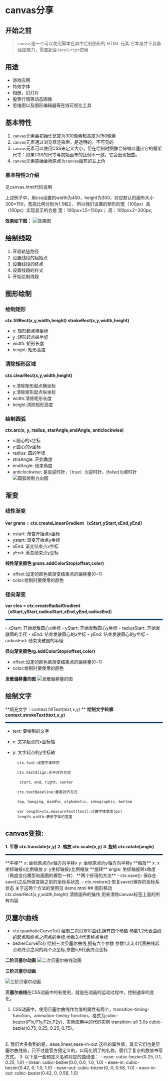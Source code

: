# canvas分享

## 开始之前

> `canvas`是一个可以使用脚本在其中绘制图形的 HTML 元素.它本身并不具备绘图能力，需要配合`JavaScript`使用

## 用途

- 游戏应用
- 特效字体
- 相册，幻灯片
- 股票行情等动态图像
- 思维图以及图形编辑器等在线可视化工具

## 基本特性

1. `canvas`元素会初始化宽度为300像素和高度为150像素
2. `canvas`元素通过浏览器渲染后，是透明的，不可见的
3. `canvas`元素可以使用CSS来定义大小，但在绘制时图像会伸缩以适应它的框架尺寸：如果CSS的尺寸与初始画布的比例不一致，它会出现扭曲。
4. `canvas`元素原始坐标原点为`canvas`画布的左上角
### 基本特性3介绍
见canvas.html代码说明

上述例子中，用css设置的width为450，height为300，对应默认的画布大小300×150，宽高比例分别为1.5和2，
所以我们设置的矩形的宽（100px）高（100px）实现显示的会是
宽：100px×1.5=150px；
高：100px×2=200px;

**效果如下图：**
![效果图](img/t3.PNG)

## 绘制线段
1. 开启轨迹路径
2. 设置线段的起始点
3. 设置线段的终点
4. 设置线段的样式
5. 开始绘制线段

## 图形绘制
### 绘制矩形
**ctx.fillRect(x,y,width,height)  strokeRect(x,y,width,height)**
- x:  矩形起点横坐标
- y  :矩形起点纵坐标
- width:  矩形长度
- height:  矩形高度

### 清除矩形区域
**ctx.clearRect(x,y,width,height)**
- x:清除矩形起点横坐标
- y:清除矩形起点纵坐标
- width:清除矩形长度
- height:清除矩形高度

### 绘制圆弧
**ctx.arc(x, y, radius, starAngle,endAngle, anticlockwise)**
- x:圆心的x坐标
- y:圆心的y坐标
- radius: 圆的半径
- straAngle: 开始角度
- endAngle: 结束角度
- anticlockwise: 是否逆时针，（true）为逆时针，(false)为顺时针
![圆弧绘制方向图](img/arc.png)

## 渐变
### 线性渐变
**var grans = ctx.createLinearGradient（xStart,yStart,xEnd,yEnd）**
- xstart:  渐变开始点x坐标
- ystart:  渐变开始点y坐标
- xEnd:   渐变结束点x坐标
- yEnd:   渐变结束点y坐标

**线性渐变颜色  grans.addColorStop(offset,color)**
- offset:设定的颜色离渐变结束点的偏移量(0~1)
- color:绘制时要使用的颜色

### 径向渐变
**var cles = ctx.createRadialGradient（xStart,yStart,radiusStart,xEnd,yEnd,radiusEnd）**
<hr style = "height:2px;border-top:2px solid #185598;" />
- xStart:  开始发散圆心x坐标
- yStart:  开始发散圆心y坐标
- radiusStart:  开始发散圆的半径
- xEnd:  结束发散圆心的x坐标
- yEnd:  结束发散圆心的y坐标
- radiusEnd:  结束发散圆的半径

**径向渐变颜色rg.addColorStop(offset,color)**
- offset:设定的颜色离渐变结束点的偏移量(0~1)
- color:绘制时要使用的颜色

**发散偏移量的图**
![发散偏移量的图](img/radial.png)

## 绘制文字
**填充文字：context.fillText(text,x,y)  **
**绘制文字轮廓 context.strokeText(text,x,y)**
<hr style = "height:2px;border-top:2px solid #185598;" />

- text:  要绘制的文字
- x:  文字起点的x坐标轴
- y:  文字起点的y坐标轴

	    ctx.font:设置字体样式

	    ctx.textAlign:水平对齐方式

         start、end、right、center

	    ctx.textBaseline:垂直对齐方式

        top、hanging、middle、alphabetic、ideographic、bottom
		
		var length=ctx.measureText(text):计算字体宽度(px)
		length.width:表示字体的宽度
		
## canvas变换:
 **1. 平移  ctx.translate(x,y)**
 **2. 缩放 ctx.scale(x,y)**
 **3. 旋转  ctx.rotate(angle)**
<hr style = "height:2px;border-top:2px solid #185598;" />**平移**
x:  坐标原点向x轴方向平移x
y:  坐标原点向y轴方向平移y
**缩放**
x:  x坐标轴按x比例缩放
y:  y坐标轴按y比例缩放
**旋转**
angle:  坐标轴旋转x角度（角度变化模型和画圆的模型一样）
**两个好用的方法**
- ctx.save(): 保存在save()之后所做变换之前的坐标系状态.
- ctx.restore():恢复save()保存的坐标系状态
关于这两个方法的使用见 demo.html
## 图形移动
ctx.clearRect(x,y,width,height)
清除画布的操作,用来清除canvas标签上面的所有内容

## 贝塞尔曲线
- ctx.quadraticCurveTo()  绘制二次贝塞尔曲线,拥有四个参数
 参数1,2代表曲线的起点和终点之间点的坐标,参数3,4代表终点坐标
- bezierCurveTo() 绘制三次贝塞尔曲线,拥有六个参数
 参数1,2,3,4代表曲线起点和终点之间的两个点坐标,参数5,6代表终点坐标

**二阶贝塞尔动画**
![二次贝塞尔曲线动画](img/640.gif)

**三阶贝塞尔动画**

![三阶贝塞尔动画](img/3.gif)

**贝塞尔曲线**在CSS动画中的有使用，就是在动画的运动过程中，控制速率的变化。

1. CSS动画中，使用贝塞尔曲线作为值的属性有两个，transition-timing-function，animation-timing-function，格式为cubic-bezier(P1x,P1y,P2x,P2y)，实际应用中的代码实例 transition: all 3.0s cubic-bezier(0.75, 0.25, 0.25, 0.75)。
<br>
2. 我们大多看到的是，ease,linear,ease-in-out 这样的属性值，其实它们也是贝塞尔曲线值，只不过是官方预定义的，以简化明了的名称，替代了复杂的数值书写方式。
3. 以下是一些预定义名称对应的曲线值：
- ease: cubic-bezier(0.25, 0.1, 0.25, 1.0)
- linear: cubic-bezier(0.0, 0.0, 1.0, 1.0)
- ease-in: cubic-bezier(0.42, 0, 1.0, 1.0)
- ease-out: cubic-bezier(0, 0, 0.58, 1.0)
- ease-in-out: cubic-bezier(0.42, 0, 0.58, 1.0)



